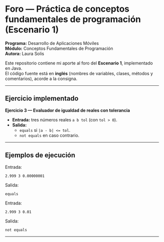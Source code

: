 # Foro — Práctica de conceptos fundamentales de programación (Escenario 1)

**Programa:** Desarrollo de Aplicaciones Móviles  
**Módulo:** Conceptos Fundamentales de Programación  
**Autora:** Laura Solis  

Este repositorio contiene mi aporte al foro del **Escenario 1**, implementado en Java.  
El código fuente está en **inglés** (nombres de variables, clases, métodos y comentarios), acorde a la consigna.

---

## Ejercicio implementado
**Ejercicio 3 — Evaluador de igualdad de reales con tolerancia**  
- **Entrada:** tres números reales `a b tol` (con `tol > 0`).  
- **Salida:**  
  - `equals` si `|a - b| <= tol`.  
  - `not equals` en caso contrario.  

---

## Ejemplos de ejecución
Entrada:
```
2.999 3 0.00000001
```
Salida:
```
equals
```

Entrada:
```
2.999 3 0.01
```
Salida:
```
not equals
```

---
